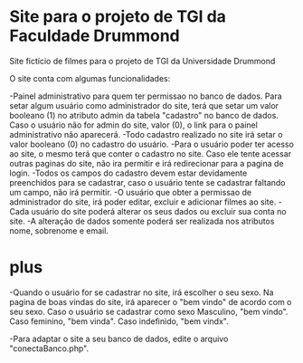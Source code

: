 # Site para o projeto de TGI da Faculdade Drummond

Site fictício de filmes para o projeto de TGI da Universidade Drummond

O site conta com algumas funcionalidades:

-Painel administrativo para quem ter permissao no banco de dados.
 Para setar algum usuário como administrador do site, terá que setar um valor booleano (1) no atributo admin da tabela "cadastro" no banco de dados.  Caso o usuário não for admin do site, valor (0), o link para o painel administrativo não aparecerá.
-Todo cadastro realizado no site irá setar o valor booleano (0) no cadastro do usuário.
-Para o usuário poder ter acesso ao site, o mesmo terá que conter o cadastro no site. Caso ele tente acessar outras paginas do site, não ira permitir e irá redirecionar para a pagina de login.
-Todos os campos do cadastro devem estar devidamente preenchidos para se cadastrar, caso o usuário tente se cadastrar faltando um campo, não irá permitir.
-O usuário que obter a permissao de administrador do site, irá poder editar, excluir e adicionar filmes ao site.
-Cada usuário do site poderá alterar os seus dados ou excluir sua conta no site.
-A alteração de dados somente poderá ser realizada nos atributos nome, sobrenome e email.

# plus
-Quando o usuário for se cadastrar no site, irá escolher o seu sexo. Na pagina de boas vindas do site, irá aparecer o "bem vindo" de acordo com o seu sexo.
 Caso o usuário se cadastrar como sexo Masculino, "bem vindo". Caso feminino, "bem vinda". Caso indefinido, "bem vindx".

-Para adaptar o site a seu banco de dados, edite o arquivo "conectaBanco.php".
